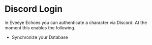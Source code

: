 # Discord Login

In Eveeye Echoes you can authenticate a character via Discord. At the moment this enables the following.

 - Synchronize your Database 

<!--stackedit_data:
eyJoaXN0b3J5IjpbMTYyNDcwMTk3Nl19
-->